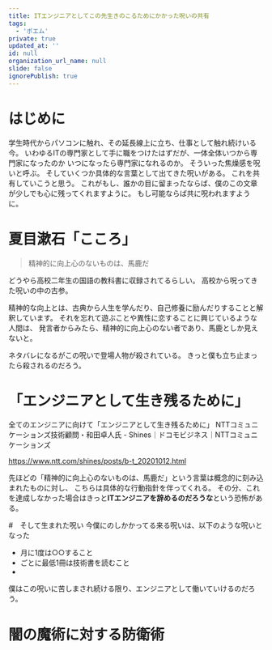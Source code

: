 ```yaml
---
title: ITエンジニアとしてこの先生きのこるためにかかった呪いの共有
tags:
  - 'ポエム'
private: true
updated_at: ''
id: null
organization_url_name: null
slide: false
ignorePublish: true
---
```

# はじめに
学生時代からパソコンに触れ、その延長線上に立ち、仕事として触れ続けいる今。
いわゆるITの専門家として手に職をつけたはずだが、一体全体いつから専門家になったのか
いつになったら専門家になれるのか。
そういった焦燥感を呪いと呼ぶ。
そしていくつか具体的な言葉として出てきた呪いがある。
これを共有していこうと思う。
これがもし、誰かの目に留まったならば、僕のこの文章が少しでも心に残ってくれますように。
もし可能ならば共に呪われますように。

# 夏目漱石「こころ」

> 精神的に向上心のないものは、馬鹿だ

どうやら高校二年生の国語の教科書に収録されてるらしい。
高校から呪ってきた呪いの中の古参。

精神的な向上とは、古典から人生を学んだり、自己修養に励んだりすることと解釈しています。
それを忘れて遊ぶことや異性に恋することに興じているような人間は、
発言者からみたら、精神的に向上心のない者であり、馬鹿としか見えないと。

ネタバレになるがこの呪いで登場人物が殺されている。
きっと僕も立ち止まったら殺されるのだろう。


# 「エンジニアとして生き残るために」
全てのエンジニアに向けて「エンジニアとして生き残るために」 NTTコミュニケーションズ技術顧問・和田卓人氏 - Shines｜ドコモビジネス｜NTTコミュニケーションズ

https://www.ntt.com/shines/posts/b-t_20201012.html

先ほどの「精神的に向上心のないものは、馬鹿だ」という言葉は概念的に刻み込まれたものに対し、
こちらは具体的な行動指針を伴ってくれる。
その分、これを達成しなかった場合はきっと**ITエンジニアを辞めるのだろうな**という恐怖がある。

#　そして生まれた呪い
今僕にのしかかってる来る呪いは、以下のような呪いとなった
- 月に1度は○○すること
- ごとに最低1冊は技術書を読むこと
- 
僕はこの呪いに苦しまされ続ける限り、エンジニアとして働いていけるのだろう。

# 闇の魔術に対する防衛術
